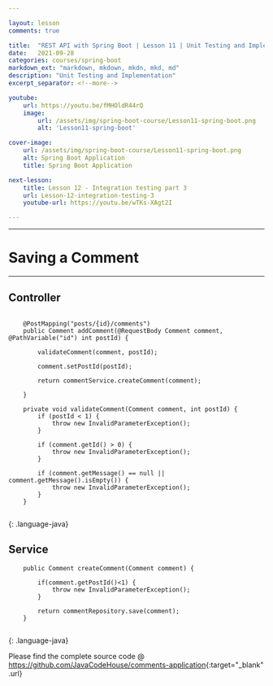 ```yaml
---

layout: lesson
comments: true

title:  "REST API with Spring Boot | Lesson 11 | Unit Testing and Implementation to Saving a comment"
date:   2021-09-28
categories: courses/spring-boot
markdown_ext: "markdown, mkdown, mkdn, mkd, md"
description: "Unit Testing and Implementation"
excerpt_separator: <!--more-->

youtube:
    url: https://youtu.be/fMHOldR44rQ
    image:
        url: /assets/img/spring-boot-course/Lesson11-spring-boot.png
        alt: 'Lesson11-spring-boot'

cover-image: 
    url: /assets/img/spring-boot-course/Lesson11-spring-boot.png
    alt: Spring Boot Application
    title: Spring Boot Application

next-lesson:
    title: Lesson 12 - Integration testing part 3
    url: Lesson-12-integration-testing-3
    youtube-url: https://youtu.be/wTKs-XAgt2I

---
```


<hr>

# Saving a Comment

<hr>

## Controller

```
    
    @PostMapping("posts/{id}/comments")
    public Comment addComment(@RequestBody Comment comment, @PathVariable("id") int postId) {

        validateComment(comment, postId);

        comment.setPostId(postId);

        return commentService.createComment(comment);

    }

    private void validateComment(Comment comment, int postId) {
        if (postId < 1) {
            throw new InvalidParameterException();
        }

        if (comment.getId() > 0) {
            throw new InvalidParameterException();
        }

        if (comment.getMessage() == null || comment.getMessage().isEmpty()) {
            throw new InvalidParameterException();
        }
    }


```
{: .language-java}

## Service

```
    public Comment createComment(Comment comment) {
        
        if(comment.getPostId()<1) {
            throw new InvalidParameterException();
        }
        
        return commentRepository.save(comment);
    }


```
{: .language-java}

Please find the complete source code @ <https://github.com/JavaCodeHouse/comments-application>{:target="_blank" .url}
